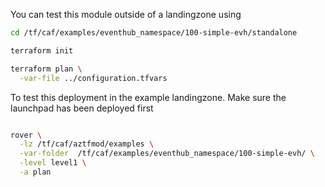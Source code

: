 You can test this module outside of a landingzone using

```bash
cd /tf/caf/examples/eventhub_namespace/100-simple-evh/standalone

terraform init

terraform plan \
  -var-file ../configuration.tfvars


```

To test this deployment in the example landingzone. Make sure the launchpad has been deployed first

```bash

rover \
  -lz /tf/caf/aztfmod/examples \
  -var-folder  /tf/caf/examples/eventhub_namespace/100-simple-evh/ \
  -level level1 \
  -a plan

```